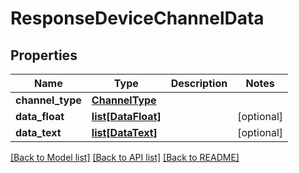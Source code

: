 # ResponseDeviceChannelData

## Properties
Name | Type | Description | Notes
------------ | ------------- | ------------- | -------------
**channel_type** | [**ChannelType**](ChannelType.md) |  | 
**data_float** | [**list[DataFloat]**](DataFloat.md) |  | [optional] 
**data_text** | [**list[DataText]**](DataText.md) |  | [optional] 

[[Back to Model list]](../README.md#documentation-for-models) [[Back to API list]](../README.md#documentation-for-api-endpoints) [[Back to README]](../README.md)


